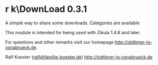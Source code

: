 # r k\DownLoad 0.3.1

A simple way to share some downloads. Categories are available

This module is intended for being used with Zikula 1.4.6 and later.

For questions and other remarks visit our homepage http://oldtimer-ig-osnabrueck.de.

Ralf Koester (ralf@familie-koester.de)
http://oldtimer-ig-osnabrueck.de
